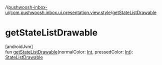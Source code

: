 //[pushwoosh-inbox-ui](../../index.md)/[com.pushwoosh.inbox.ui.presentation.view.style](index.md)/[getStateListDrawable](get-state-list-drawable.md)

# getStateListDrawable

[androidJvm]\
fun [getStateListDrawable](get-state-list-drawable.md)(normalColor: [Int](https://kotlinlang.org/api/latest/jvm/stdlib/kotlin-stdlib/kotlin/-int/index.html), pressedColor: [Int](https://kotlinlang.org/api/latest/jvm/stdlib/kotlin-stdlib/kotlin/-int/index.html)): [StateListDrawable](https://developer.android.com/reference/kotlin/android/graphics/drawable/StateListDrawable.html)
